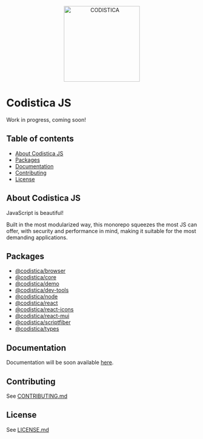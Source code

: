 
<!--suppress HtmlDeprecatedAttribute -->

<br/>

<div align="center">
  <a href="https://www.codistica.com">
    <img height="200" src="https://codistica-public.s3-eu-west-1.amazonaws.com/logo-full.png" alt="CODISTICA">
  </a>
  <br>
  
</div>



# Codistica JS

Work in progress, coming soon!

<!-- Put here badges -->


## Table of contents

* [About Codistica JS](#about-codistica-js)
* [Packages](#packages)
* [Documentation](#documentation)
* [Contributing](#contributing)
* [License](#license)


## About Codistica JS

JavaScript is beautiful! 

Built in the most modularized way, 
this monorepo squeezes the most JS can offer,
with security and performance in mind,
making it suitable for the most demanding applications.


## Packages

- [@codistica/browser][codistica-browser]
- [@codistica/core][codistica-core]
- [@codistica/demo][codistica-demo]
- [@codistica/dev-tools][codistica-dev-tools]
- [@codistica/node][codistica-node]
- [@codistica/react][codistica-react]
- [@codistica/react-icons][codistica-react-icons]
- [@codistica/react-mui][codistica-react-mui]
- [@codistica/scriptfiber][codistica-scriptfiber]
- [@codistica/types][codistica-types]


## Documentation

Documentation will be soon available [here][codistica-js-docs-url].


## Contributing

See [CONTRIBUTING.md][contributing]


## License

See [LICENSE.md][license]

<!--INTERNAL LINKS-->
[codistica-browser]: packages/codistica-browser/README.md
[codistica-core]: packages/codistica-core/README.md
[codistica-demo]: packages/codistica-demo/README.md
[codistica-dev-tools]: packages/codistica-dev-tools/README.md
[codistica-node]: packages/codistica-node/README.md
[codistica-react]: packages/codistica-react/README.md
[codistica-react-icons]: packages/codistica-react-icons/README.md
[codistica-react-mui]: packages/codistica-react-mui/README.md
[codistica-scriptfiber]: packages/codistica-scriptfiber/README.md
[codistica-types]: packages/codistica-types/README.md
[contributing]: CONTRIBUTING.md
[license]: LICENSE.md

<!--EXTERNAL LINKS-->
[codistica-js-docs-url]: https://www.codistica.com/
